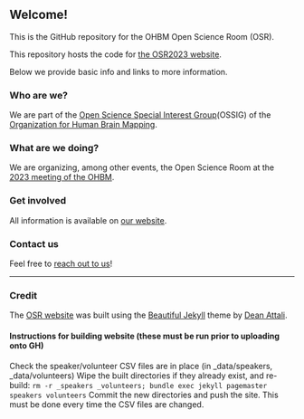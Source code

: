 ## Welcome!

This is the GitHub repository for the OHBM Open Science Room (OSR).

This repository hosts the code for [the OSR2023 website](https://ohbm.github.io/osr2023).

Below we provide basic info and links to more information. 

### Who are we?

We are part of the <a href="https://ossig.netlify.com/">Open Science Special Interest Group</a>(OSSIG) of the <a href="https://www.humanbrainmapping.org/i4a/pages/index.cfm?pageid=3267&pageid=1">Organization for Human Brain Mapping</a>.

### What are we doing?

We are organizing, among other events, the Open Science Room at the <a href="https://www.humanbrainmapping.org/i4a/pages/index.cfm?pageid=4114" target="_blank">2023 meeting of the OHBM</a>.

### Get involved

All information is available on <a href="https://ohbm.github.io/osr2022" target="_blank">our website</a>.

### Contact us

Feel free to <a href="https://ohbm.github.io/osr2021/contact/" target="_blank">reach out to us</a>!


---

### Credit
The [OSR website](https://ohbm.github.io/osr2022) was built using the [Beautiful Jekyll](https://deanattali.com/beautiful-jekyll/) theme by [Dean Attali](https://deanattali.com/).


#### Instructions for building website (these must be run prior to uploading onto GH)
Check the speaker/volunteer CSV files are in place (in _data/speakers, _data/volunteers)
Wipe the built directories if they already exist, and re-build: 
`rm -r _speakers _volunteers; bundle exec jekyll pagemaster speakers volunteers`
Commit the new directories and push the site. This must be done every time the CSV files are changed. 
